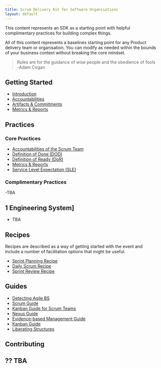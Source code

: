 ```yaml
---
title: Scrum Delivery Kit for Software Organisations
layout: default
---
```


This content represents an SDK as a starting point with helpful complimentary practices for building complex things.

All of this content represents a baselines starting point for any Product delivery team or organisation. You can modify as needed within the bounds of your business context without breaking the core mindset.

> Rules are for the guidance of wise people and the obedience of fools
> -Adam Cogan

## Getting Started

- [Introduction](./introduction.md)
- [Accountabilities](./accountabilities.md)
- [Artifacts & Commitments](./commitments.md)
- [Metrics & Reports](./metrics-reports.md)

## Practices

### Core Practices

- [Accountabilities of the Scrum Team](practices/core/Accountabilities-for-the-Scrum-Team.md)
- [Definition of Done (DOD)](practices/core/Definition-of-Done-DoD.md)
- [Definition of Ready (DoR)](practices/core/Definition-of-Ready-DoR.md)
- [Metrics & Reports](practices/core/Metrics-Reports.md)
- [Service Level Expectation (SLE)](practices/core/Service-Level-Expectation-SLE.md)

### Complimentary Practices

-TBA

## 1 Engineering System]

- TBA

## Recipes

Recipes are described as a way of getting started with the event and include a number of facilitation options that might be useful.

- [Sprint Planning Recipe](recipes/Sprint-Planning-Recipe.md)
- [Daily Scrum Recipe](recipes/Daily-Scrum-Recipe.md)
- [Sprint Review Recipe](recipes/Sprint-Review-Recipe.md)

## Guides

- [Detecting Agile BS](Guides/Detecting-Agile-BS.md)
- [Scrum Guide](Guides/scrum-guide.md)
- [Kanban Guide for Scrum Teams](Guides/Kanban-Guide-for-Scrum-Teams.md)
- [Nexus Guide](Guides/Nexus-Framework.md)
- [Evidence-based Management Guide](Guides/Evidence-based-Management-Guide.md)
- [Kanban Guide](Guides/Kanban-Guide.md)
- [Liberating Structures](Guides/Liberating-Structures.md)


## Contributing

?? TBA
- 


